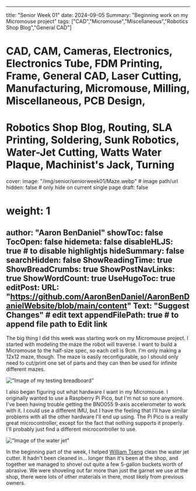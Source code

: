 
---
title: "Senior Week 01"
date: 2024-09-05
Summary: "Beginning work on my Micromouse project"
tags: ["CAD","Micromouse","Miscellaneous","Robotics Shop Blog","General CAD"]
# CAD, CAM, Cameras, Electronics, Electronics Tube, FDM Printing, Frame, General CAD, Laser Cutting, Manufacturing, Micromouse, Milling, Miscellaneous, PCB Design,
# Robotics Shop Blog, Routing, SLA Printing, Soldering, Sunk Robotics, Water-Jet Cutting, Watts Water Plaque, Machinist's Jack, Turning
cover:
    image: "/img/senior/seniorweek01/Maze.webp" # image path/url
    hidden: false # only hide on current single page
draft: false

# weight: 1
author: "Aaron BenDaniel"
showToc: false
TocOpen: false
hidemeta: false
disableHLJS: true # to disable highlightjs
hideSummary: false
searchHidden: false
ShowReadingTime: true
ShowBreadCrumbs: true
ShowPostNavLinks: true
ShowWordCount: true
UseHugoToc: true
editPost:
    URL: "https://github.com/AaronBenDaniel/AaronBenDanielWebsite/blob/main/content"
    Text: "Suggest Changes" # edit text
    appendFilePath: true # to append file path to Edit link
---

The big thing I did this week was starting work on my Micromouse project. I started with modeling the maze the robot will traverse. I want to build a Micromouse to the half-size spec, so each cell is 9cm. I'm only making a 12x12 maze, though. The maze is easily reconfigurable, so I should only need to cut/print one set of parts and they can then be used for infinite different mazes.

!["Image of my testing breadboard"](/img/senior/seniorweek01/IMU.webp)

I also began figuring out what hardware I want in my Micromouse. I originally wanted to use a Raspberry Pi Pico, but I'm not so sure anymore. I've been having trouble getting the BNO055 9-axis accelerometer to work with it. I could use a different IMU, but I have the feeling that I'll have similar problems with all the other hardware I'll end up using. The Pi Pico is a really great microcontroller, except for the fact that nothing supports it properly. I'll probably just find a different microcontroller to use.

!["Image of the water jet"](/img/senior/seniorweek01/waterJet.webp)

In the beginning part of the week, I helped [William Tseng](https://willvictor82.wordpress.com/) clean the water jet cutter. It hadn't been cleaned in... longer than it's been at the shop, and together we managed to shovel out quite a few 5-gallon buckets worth of abrasive. We were shoveling out far more than just the garnet we use at the shop, there were lots of other materials in there, most likely from previous owners.
